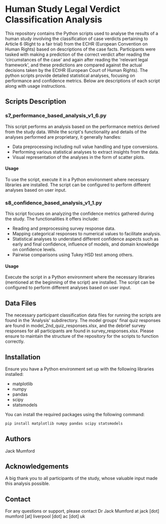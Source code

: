 # Human Study Legal Verdict Classification Analysis

This repository contains the Python scripts used to analyse the results of a human study involving the classification of case verdicts pertaining to Article 6 (Right to a fair trial) from the ECHR (European Convention on Human Rights) based on descriptions of the case facts. Participants were tasked with making a prediction of the correct verdict after reading the 'circumstances of the case' and again after reading the 'relevant legal framework', and these predictions are compared against the actual decisions taken by the ECtHR (European Court of Human Rights). The python scripts provide detailed statistical analyses, focusing on performance and confidence metrics. Below are descriptions of each script along with usage instructions.

## Scripts Description

### s7_performance_based_analysis_v1_6.py

This script performs an analysis based on the performance metrics derived from the study data. While the script's functionality and details of the analyses performed are proprietary, it generally handles:

- Data preprocessing including null value handling and type conversions.
- Performing various statistical analyses to extract insights from the data.
- Visual representation of the analyses in the form of scatter plots.

#### Usage

To use the script, execute it in a Python environment where necessary libraries are installed. The script can be configured to perform different analyses based on user input.

### s8_confidence_based_analysis_v1_1.py

This script focuses on analyzing the confidence metrics gathered during the study. The functionalities it offers include:

- Reading and preprocessing survey response data.
- Mapping categorical responses to numerical values to facilitate analysis.
- Statistical analyses to understand different confidence aspects such as early and final confidence, influence of models, and domain knowledge on confidence levels.
- Pairwise comparisons using Tukey HSD test among others.

#### Usage

Execute the script in a Python environment where the necessary libraries (mentioned at the beginning of the script) are installed. The script can be configured to perform different analyses based on user input.

## Data Files

The necessary participant classification data files for running the scripts are found in the 'Analysis' subdirectory. The model groups' final quiz responses are found in model_2nd_quiz_responses.xlsx, and the debrief survey responses for all participants are found in survey_responses.xlsx. Please ensure to maintain the structure of the repository for the scripts to function correctly.

## Installation

Ensure you have a Python environment set up with the following libraries installed:

- matplotlib
- numpy
- pandas
- scipy
- statsmodels

You can install the required packages using the following command:

```sh
pip install matplotlib numpy pandas scipy statsmodels
```


## Authors

Jack Mumford

## Acknowledgements

A big thank you to all participants of the study, whose valuable input made this analysis possible.

## Contact

For any questions or support, please contact Dr Jack Mumford at jack [dot] mumford [at] liverpool [dot] ac [dot] uk
